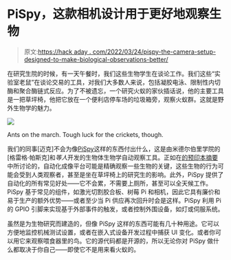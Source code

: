 # PiSpy，这款相机设计用于更好地观察生物

> 原文:[https://hack aday . com/2022/03/24/pispy-the-camera-setup-designed-to-make-biological-observations-better/](https://hackaday.com/2022/03/24/pispy-the-camera-setup-designed-to-make-biological-observations-better/)

在研究生院的时候，有一天午餐时，我们这些生物学生在谈论工作。我们这些“实验室老鼠”在谈论交易的工具，对我们大多数人来说，包括凝胶电泳、限制性内切酶和聚合酶链式反应。为了不被遗忘，一个研究火蚁的家伙插话说，他的主要工具是一把草坪椅，他把它放在一个便利店停车场的垃圾箱旁，观察火蚁群。这就是野外生物学的魅力。

![](../Images/628098c73b2b7b81c400e648242c6564.png)

Ants on the march. Tough luck for the crickets, though.

我们的同事[迈克]不会为像[PiSpy](https://www.biorxiv.org/content/10.1101/2022.03.21.485129v1)这样的东西付出什么，这是由米德尔伯里学院的[格雷格·帕斯克]和*等人*开发的生物体生物学自动观察工具。正如在[的预印本摘要](https://www.biorxiv.org/content/10.1101/2022.03.21.485129v1)中所讨论的，自动化成像平台可能是精确观察一些生物的关键，这些生物的行为可能会受到人类观察者，甚至是坐在草坪椅上的研究生的影响。此外，PiSpy 提供了自动化的所有常见好处——它不会累，不需要上厕所，甚至可以全天候工作。PiSpy 基于常见的组件，如激光切割胶合板、树莓 Pi 和相机，因此它具有廉价和易于生产的额外优势——或者至少当 Pi 供应再次回升时会是这样。PiSpy 利用 Pi 的 GPIO 引脚来实现基于外部事件的触发，或者控制外围设备，如灯或伺服系统。

虽然是为生物研究而建造的，但像 PiSpy 这样的东西可能有几十种用途。它可以方便地监控机械测试设置，或者在嵌入式设备开发过程中捕获 UI 变化。或者你可以用它来观察喂食器里的鸟。它的源代码都是开源的，所以无论你对 PiSpy 做什么都取决于你自己——即使它不是用来看火蚁的。